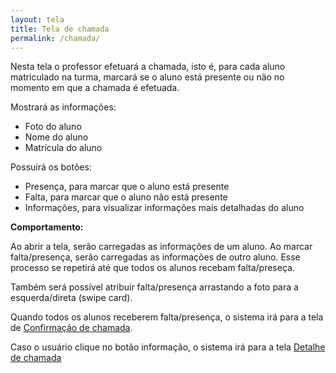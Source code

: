 ```yaml
---
layout: tela
title: Tela de chamada
permalink: /chamada/
---
```


Nesta tela o professor efetuará a chamada, isto é, para cada aluno matriculado na turma, marcará se o aluno está presente ou não no momento em que a chamada é efetuada.

Mostrará as informações:

* Foto do aluno
* Nome do aluno
* Matrícula do aluno

Possuirá os botões:

* Presença, para marcar que o aluno está presente
* Falta, para marcar que o aluno não está presente
* Informações, para visualizar informações mais detalhadas do aluno

**Comportamento:**

Ao abrir a tela, serão carregadas as informações de um aluno. Ao marcar falta/presença, serão carregadas as informações de outro aluno. Esse processo se repetirá até que todos os alunos recebam falta/preseça.

Também será possível atribuir falta/presença arrastando a foto para a esquerda/direta (swipe card).

Quando todos os alunos receberem falta/presença, o sistema irá para a tela de [Confirmação de chamada](/confirmacao-chamada "Confirmação de chamada").

Caso o usuário clique no botão informação, o sistema irá para a tela [Detalhe de chamada](/detalhe-chamada "Detalhe de chamada")
